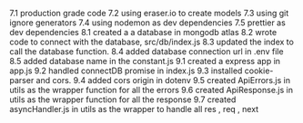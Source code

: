 7.1 production grade code
7.2 using eraser.io to create models
7.3 using git ignore generators
7.4 using nodemon as dev dependencies
7.5 prettier as dev dependencies
8.1 created a a database in mongodb atlas
8.2 wrote code to connect with the database, src/db/index.js
8.3 updated the index to call the database function.
8.4 added database connection url in .env file
8.5 added database name in the constant.js
9.1 created a express app in app.js
9.2 handled connectDB promise in index.js
9.3 installed cookie-parser and cors.
9.4 added cors origin in dotenv
9.5 created ApiErrors.js in utils as the wrapper function for all the errors
9.6 created ApiResponse.js in utils as the wrapper function for all the response
9.7 created asyncHandler.js in utils as the wrapper to handle all res , req , next
